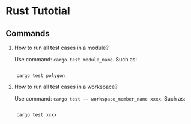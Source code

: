 # Rust Tutotial

## Commands 

1. How to run all test cases in a module?
   
    Use command: `cargo test module_name`.
    Such as: 

```

    cargo test polygon

```

2. How to run all test cases in a workspace?
   
    Use command: `cargo test -- workspace_member_name xxxx`.
    Such as:

```

    cargo test xxxx

```